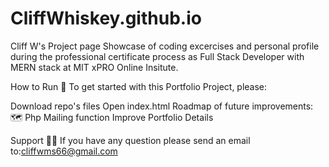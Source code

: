 # CliffWhiskey.github.io
Cliff W's Project page
Showcase of coding excercises and personal profile during the professional certificate process as Full Stack Developer with MERN stack at MIT xPRO Online Insitute.

How to Run 🔧
To get started with this Portfolio Project, please:

Download repo's files
Open index.html
Roadmap of future improvements: 🗺
Php Mailing function
Improve Portfolio Details

Support 🦸‍♂️️
If you have any question please send an email to:cliffwms66@gmail.com

